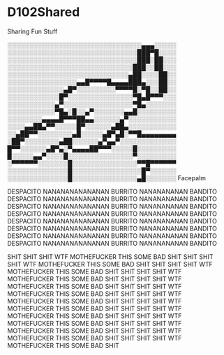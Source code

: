 # D102Shared
Sharing Fun Stuff


░░░░░░░░░░░░░░░░░░░░░░░░░░░░░░░▄▄▄░░░░░
░░░░░░░░░░░░░░░░░░░░░░░░░░░░░░███▀█░░░░
░░░░░░░░░░░░░░░░░░░░░░░░░░░░░░███░██░░░
░░░░░░░░░░░░░░░░░░░░░░░░░░░░░███░░██░░░
░░░░░░░░░░░░░░░░░░░░░░░░░░░░▄██░░░░██░░
░░░░░░░░░░░░░░░░▄▄█▀▀▀▀█▄▄▄▄███▄░░░██░░
░░░░░░░░░░░░░▄█▀░░░░░░░░░▀▀▀▀█░▀█░░██░░
░░░░░░░░░░░░█▀░░░░░░░░░░░░░░░▀█▄█▀▀▀░░░
░░░░░░░░░░░▄▀░░░░░░░░░░░░░░░░▀█▄░░░░░░░
░░░░░░░░░░░▀█▄░█░░▄▀░░░░░░░▄▄█░░░░░░░░░
░░░░░░░░▄▄▄▄█▀▀▀██▄▄░░░░░░▄▀░░░░░░░░░░░
░░░░▄▄██▄▀▀░░░░░█▀░░░░░░▄██▄░░░░░░░░░░░
░░▄██▀▀░░░░░░░░▄█░░░░░▄█▀▄█░▀▀█▄▄▄▄▄▄▄▄
░██▀░░░░░░░░▄██░░░░░░▄▀▄▄▀░░░░░░░░░░░░░
█▀▀░░░░░░▄█▀▄░▀▄▄▄▄██▀▀▀░░░░░█░░░░░░░░░
█░░░░░▄▄▀░░░░█░░░░░░░░░░░░░░░▀░░░░░░░░░
░▀▀▀▀▀▀░░░░░░░█░░░░░░░░░░░░░░░▀▀█▀▀▀▀▀▀
░░░░░░░░░░░░░░█░░░░░░░░░░░░░░░░█▀░░░░░░
░░░░░░░░░░░░░░█░░░░░░░░░░░░░░░▄█░░░░░░░
Facepalm

DESPACITO NANANANANANANAN BURRITO NANANANANAN BANDITO
DESPACITO NANANANANANANAN BURRITO NANANANANAN BANDITO
DESPACITO NANANANANANANAN BURRITO NANANANANAN BANDITO
DESPACITO NANANANANANANAN BURRITO NANANANANAN BANDITO
DESPACITO NANANANANANANAN BURRITO NANANANANAN BANDITO
DESPACITO NANANANANANANAN BURRITO NANANANANAN BANDITO
DESPACITO NANANANANANANAN BURRITO NANANANANAN BANDITO
DESPACITO NANANANANANANAN BURRITO NANANANANAN BANDITO


SHIT SHIT SHIT WTF MOTHEFUCKER THIS SOME BAD SHIT
SHIT SHIT SHIT WTF MOTHEFUCKER THIS SOME BAD SHIT
SHIT SHIT SHIT WTF MOTHEFUCKER THIS SOME BAD SHIT
SHIT SHIT SHIT WTF MOTHEFUCKER THIS SOME BAD SHIT
SHIT SHIT SHIT WTF MOTHEFUCKER THIS SOME BAD SHIT
SHIT SHIT SHIT WTF MOTHEFUCKER THIS SOME BAD SHIT
SHIT SHIT SHIT WTF MOTHEFUCKER THIS SOME BAD SHIT
SHIT SHIT SHIT WTF MOTHEFUCKER THIS SOME BAD SHIT
SHIT SHIT SHIT WTF MOTHEFUCKER THIS SOME BAD SHIT
SHIT SHIT SHIT WTF MOTHEFUCKER THIS SOME BAD SHIT
SHIT SHIT SHIT WTF MOTHEFUCKER THIS SOME BAD SHIT
SHIT SHIT SHIT WTF MOTHEFUCKER THIS SOME BAD SHIT
SHIT SHIT SHIT WTF MOTHEFUCKER THIS SOME BAD SHIT
